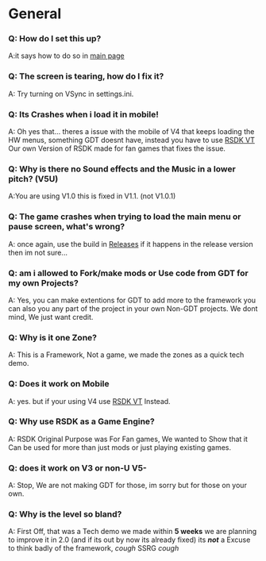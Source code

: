 # General
### Q: How do I set this up?
A:it says how to do so in [main page](https://github.com/youngerelk1/RSDK-GDT)

### Q: The screen is tearing, how do I fix it?
A: Try turning on VSync in settings.ini.

### Q: Its Crashes when i load it in mobile!
A: Oh yes that... theres a issue with the mobile of V4 that keeps loading the HW menus, something GDT doesnt have, instead you have to use [RSDK VT](https://github.com/Sonic-Geared/RSDK-VT)
Our own Version of RSDK made for fan games that fixes the issue.

### Q: Why is there no Sound effects and the Music in a lower pitch? (V5U)
A:You are using V1.0 this is fixed in V1.1. (not V1.0.1)

### Q: The game crashes when trying to load the main menu or pause screen, what's wrong?
A: once again, use the build in [Releases](https://github.com/youngerelk1/RSDK-GDT/releases) if it happens in the release version then im not sure...

### Q: am i allowed to Fork/make mods or Use code from GDT for my own Projects?
A: Yes, you can make extentions for GDT to add more to the framework
you can also you any part of the project in your own Non-GDT projects.
We dont mind, We just want credit. 

### Q: Why is it one Zone?
A: This is a Framework, Not a game, we made the zones as a quick tech demo.

### Q: Does it work on Mobile
A: yes. but if your using V4 use [RSDK VT](https://github.com/Sonic-Geared/RSDK-VT)
Instead. 

### Q: Why use RSDK as a Game Engine?
A: RSDK Original Purpose was For Fan games, We wanted to Show that it Can be used for more than just mods or just playing existing games.

### Q: does it work on V3 or non-U V5- 
A: Stop, We are not making GDT for those, im sorry but for those on your own. 

### Q: Why is the level so bland?
A: First Off, that was a Tech demo we made within **5 weeks** we are planning to improve it in 2.0 (and if its out by now its already fixed) its ***not*** a Excuse to think badly of the framework, *cough* SSRG *cough*
